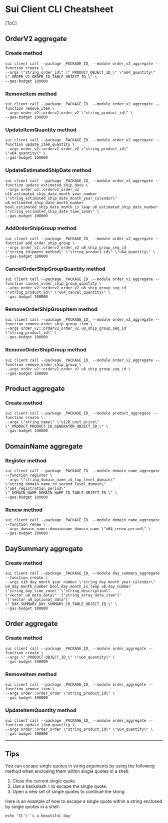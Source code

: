 # Sui Client CLI Cheatsheet

[ToC]

## OrderV2 aggregate

### Create method

```shell
sui client call --package _PACKAGE_ID_ --module order_v2_aggregate --function create \
--args \"string_order_id\" \"_PRODUCT_OBJECT_ID_\" \"u64_quantity\" \"_ORDER_V2_ORDER_ID_TABLE_OBJECT_ID_\" \
--gas-budget 100000
```

### RemoveItem method

```shell
sui client call --package _PACKAGE_ID_ --module order_v2_aggregate --function remove_item \
--args order_v2::orderv2_order_v2 \"string_product_id\" \
--gas-budget 100000
```

### UpdateItemQuantity method

```shell
sui client call --package _PACKAGE_ID_ --module order_v2_aggregate --function update_item_quantity \
--args order_v2::orderv2_order_v2 \"string_product_id\" \"u64_quantity\" \
--gas-budget 100000
```

### UpdateEstimatedShipDate method

```shell
sui client call --package _PACKAGE_ID_ --module order_v2_aggregate --function update_estimated_ship_date \
--args order_v2::orderv2_order_v2 u16_estimated_ship_date_month_year_number \"string_estimated_ship_date_month_year_calendar\" u8_estimated_ship_date_month_number bool_estimated_ship_date_month_is_leap u8_estimated_ship_date_number \"string_estimated_ship_date_time_zone\" \
--gas-budget 100000
```

### AddOrderShipGroup method

```shell
sui client call --package _PACKAGE_ID_ --module order_v2_aggregate --function add_order_ship_group \
--args order_v2::orderv2_order_v2 u8_ship_group_seq_id \"string_shipment_method\" \"string_product_id\" \"u64_quantity\" \
--gas-budget 100000
```

### CancelOrderShipGroupQuantity method

```shell
sui client call --package _PACKAGE_ID_ --module order_v2_aggregate --function cancel_order_ship_group_quantity \
--args order_v2::orderv2_order_v2 u8_ship_group_seq_id \"string_product_id\" \"u64_cancel_quantity\" \
--gas-budget 100000
```

### RemoveOrderShipGroupItem method

```shell
sui client call --package _PACKAGE_ID_ --module order_v2_aggregate --function remove_order_ship_group_item \
--args order_v2::orderv2_order_v2 u8_ship_group_seq_id \"string_product_id\" \
--gas-budget 100000
```

### RemoveOrderShipGroup method

```shell
sui client call --package _PACKAGE_ID_ --module order_v2_aggregate --function remove_order_ship_group \
--args order_v2::orderv2_order_v2 u8_ship_group_seq_id \
--gas-budget 100000
```

## Product aggregate

### Create method

```shell
sui client call --package _PACKAGE_ID_ --module product_aggregate --function create \
--args \"string_name\" \"u128_unit_price\" \"_PRODUCT_PRODUCT_ID_GENERATOR_OBJECT_ID_\" \
--gas-budget 100000
```

## DomainName aggregate

### Register method

```shell
sui client call --package _PACKAGE_ID_ --module domain_name_aggregate --function register \
--args \"string_domain_name_id_top_level_domain\" \"string_domain_name_id_second_level_domain\" \"u64_registration_period\" \"_DOMAIN_NAME_DOMAIN_NAME_ID_TABLE_OBJECT_ID_\" \
--gas-budget 100000
```

### Renew method

```shell
sui client call --package _PACKAGE_ID_ --module domain_name_aggregate --function renew \
--args domain_name::domainname_domain_name \"u64_renew_period\" \
--gas-budget 100000
```

## DaySummary aggregate

### Create method

```shell
sui client call --package _PACKAGE_ID_ --module day_summary_aggregate --function create \
--args u16_day_month_year_number \"string_day_month_year_calendar\" u8_day_month_number bool_day_month_is_leap u8_day_number \"string_day_time_zone\" \"string_description\" \"vector_u8_meta_data\" '["string_array_data_item"]' '["vector_u8_optional_data"]' \"_DAY_SUMMARY_DAY_SUMMARY_ID_TABLE_OBJECT_ID_\" \
--gas-budget 100000
```

## Order aggregate

### Create method

```shell
sui client call --package _PACKAGE_ID_ --module order_aggregate --function create \
--args \"_PRODUCT_OBJECT_ID_\" \"u64_quantity\" \
--gas-budget 100000
```

### RemoveItem method

```shell
sui client call --package _PACKAGE_ID_ --module order_aggregate --function remove_item \
--args order::order_order \"string_product_id\" \
--gas-budget 100000
```

### UpdateItemQuantity method

```shell
sui client call --package _PACKAGE_ID_ --module order_aggregate --function update_item_quantity \
--args order::order_order \"string_product_id\" \"u64_quantity\" \
--gas-budget 100000
```


---

## Tips

You can escape single quotes in string arguments by using the following method when enclosing them within single quotes in a shell:

1. Close the current single quote.
2. Use a backslash `\` to escape the single quote.
3. Open a new set of single quotes to continue the string.

Here is an example of how to escape a single quote within a string enclosed by single quotes in a shell:

```shell
echo 'It'\''s a beautiful day'
```

